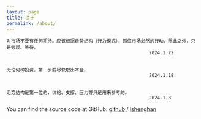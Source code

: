 ```yaml
---
layout: page
title: 关于
permalink: /about/
---
```





    对市场不要有任何期待。应该根据走势结构（行为模式），抓住市场必然的行动。除此之外，只是旁观、等待。
                                                        2024.1.22
    
    
    无论何种投资，第一步要尽快取出本金。
                                                        2024.1.18
    
    
    走势结构是第一位的，价格、支撑、压力等只是用来参考的。
                                                        2024.1.8





You can find the source code at GitHub:
[github][github-org] /
[lshenghan](https://github.com/lshenghan)



[github-org]: https://github.com/
